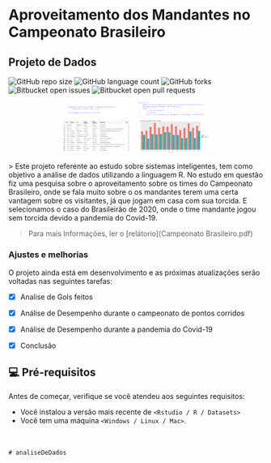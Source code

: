 # Aproveitamento dos Mandantes no Campeonato Brasileiro
## Projeto de Dados


![GitHub repo size](https://img.shields.io/github/repo-size/iamjvictor/analiseDeDados?style=for-the-badge)
![GitHub language count](https://img.shields.io/github/languages/count/iamjvictor/analiseDeDados?style=for-the-badge)
![GitHub forks](https://img.shields.io/github/forks/iamjvictor/analiseDeDados?style=for-the-badge)
![Bitbucket open issues](https://img.shields.io/bitbucket/issues/iamjvictor/analiseDeDados?style=for-the-badge)
![Bitbucket open pull requests](https://img.shields.io/bitbucket/pr-raw/iamjvictor/analiseDeDados?style=for-the-badge)
<p align="center" width="100%">
    <img width="30%" src="Gols.png">
    <img width="30%" src="grafico.png">
    
</p>
> Este projeto referente ao estudo sobre sistemas inteligentes, tem como objetivo a análise de dados utilizando a linguagem R. No estudo em questão fiz uma pesquisa sobre o aproveitamento sobre os times do Campeonato Brasileiro, onde se fala muito sobre o os mandantes terem uma certa vantagem sobre os visitantes, já que jogam em casa com sua torcida. E selecionamos o caso do Brasileirão de 2020, onde o time mandante jogou sem torcida devido a pandemia do Covid-19.

> Para mais Informações, ler o [relátorio](Campeonato Brasileiro.pdf)

### Ajustes e melhorias

O projeto ainda está em desenvolvimento e as próximas atualizações serão voltadas nas seguintes tarefas:

- [x] Analise de Gols feitos
- [x] Análise de Desempenho durante o campeonato de pontos corridos
- [x] Análise de Desempenho durante a pandemia do Covid-19
- [x] Conclusão


## 💻 Pré-requisitos

Antes de começar, verifique se você atendeu aos seguintes requisitos:

* Você instalou a versão mais recente de `<Rstudio / R / Datasets>`
* Você tem uma máquina `<Windows / Linux / Mac>`. 



```


#   a n a l i s e D e D a d o s 
 
 